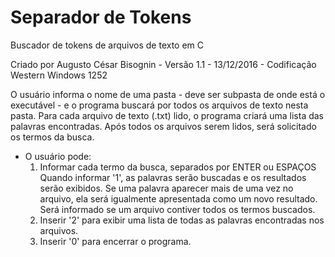 # Separador de Tokens
Buscador de tokens de arquivos de texto em C

Criado por Augusto César Bisognin - Versão 1.1 - 13/12/2016 - Codificação Western Windows 1252

O usuário informa o nome de uma pasta - deve ser subpasta de onde está o
executável - e o programa buscará por todos os arquivos de texto nesta pasta.
	Para cada arquivo de texto (.txt) lido, o programa criará uma lista das
palavras encontradas.
	Após todos os arquivos serem lidos, será solicitado os termos da busca.

* O usuário pode:
	1. Informar cada termo da busca, separados por ENTER ou ESPAÇOS
		Quando informar '1', as palavras serão buscadas e os resultados serão
		exibidos. Se uma palavra aparecer mais de uma vez no arquivo, ela será
		igualmente apresentada como um novo resultado.
		Será informado se um arquivo contiver todos os termos buscados.
	2. Inserir '2' para exibir uma lista de todas as palavras encontradas nos
		arquivos.
	3. Inserir '0' para encerrar o programa.
